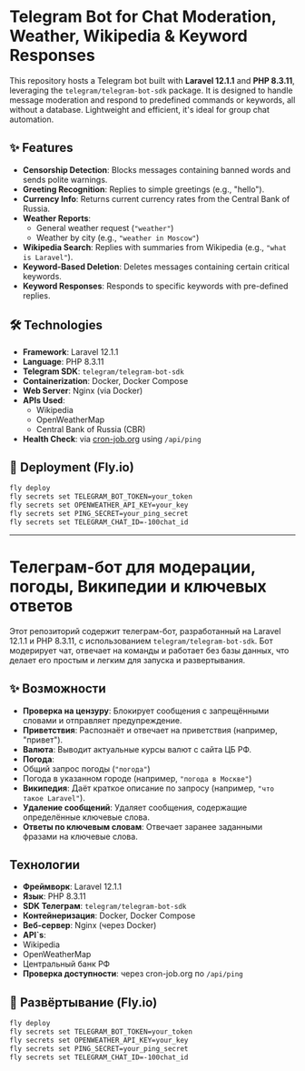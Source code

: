 # Telegram Bot for Chat Moderation, Weather, Wikipedia & Keyword Responses

This repository hosts a Telegram bot built with **Laravel 12.1.1** and **PHP 8.3.11**, leveraging the `telegram/telegram-bot-sdk` package. It is designed to handle message moderation and respond to predefined commands or keywords, all without a database. Lightweight and efficient, it's ideal for group chat automation.

## ✨ Features

- **Censorship Detection**: Blocks messages containing banned words and sends polite warnings.
- **Greeting Recognition**: Replies to simple greetings (e.g., "hello").
- **Currency Info**: Returns current currency rates from the Central Bank of Russia.
- **Weather Reports**:
  - General weather request (`"weather"`)
  - Weather by city (e.g., `"weather in Moscow"`)
- **Wikipedia Search**: Replies with summaries from Wikipedia (e.g., `"what is Laravel"`).
- **Keyword-Based Deletion**: Deletes messages containing certain critical keywords.
- **Keyword Responses**: Responds to specific keywords with pre-defined replies.

## 🛠 Technologies

- **Framework**: Laravel 12.1.1  
- **Language**: PHP 8.3.11  
- **Telegram SDK**: `telegram/telegram-bot-sdk`  
- **Containerization**: Docker, Docker Compose  
- **Web Server**: Nginx (via Docker)  
- **APIs Used**:
  - Wikipedia
  - OpenWeatherMap
  - Central Bank of Russia (CBR)
- **Health Check**: via [cron-job.org](https://cron-job.org) using `/api/ping`

## 🚀 Deployment (Fly.io)

```bash
fly deploy
fly secrets set TELEGRAM_BOT_TOKEN=your_token
fly secrets set OPENWEATHER_API_KEY=your_key
fly secrets set PING_SECRET=your_ping_secret
fly secrets set TELEGRAM_CHAT_ID=-100chat_id
```

---

# Телеграм-бот для модерации, погоды, Википедии и ключевых ответов  

Этот репозиторий содержит телеграм-бот, разработанный на Laravel 12.1.1 и PHP 8.3.11, с использованием `telegram/telegram-bot-sdk`. Бот модерирует чат, отвечает на команды и работает без базы данных, что делает его простым и легким для запуска и развертывания.

## ✨ Возможности

-   **Проверка на цензуру**: Блокирует сообщения с запрещёнными словами и отправляет предупреждение.  
-   **Приветствия**: Распознаёт и отвечает на приветствия (например, "привет").
-   **Валюта**: Выводит актуальные курсы валют с сайта ЦБ РФ.
-   **Погода**:
  - Общий запрос погоды (`"погода"`)
  - Погода в указанном городе (например, `"погода в Москве"`)
-   **Википедия**: Даёт краткое описание по запросу (например, `"что такое Laravel"`).
-   **Удаление сообщений**: Удаляет сообщения, содержащие определённые ключевые слова.
-   **Ответы по ключевым словам**: Отвечает заранее заданными фразами на ключевые слова.

## Технологии

-   **Фреймворк**: Laravel 12.1.1
-   **Язык**: PHP 8.3.11
-   **SDK Телеграм**: `telegram/telegram-bot-sdk`
-   **Контейнеризация**: Docker, Docker Compose
-   **Веб-сервер**: Nginx (через Docker)
-   **API`s**:  
  - Wikipedia
  - OpenWeatherMap
  - Центральный банк РФ
-   **Проверка доступности**: через cron-job.org по `/api/ping` 

## 🚀 Развёртывание (Fly.io)

```bash
fly deploy
fly secrets set TELEGRAM_BOT_TOKEN=your_token
fly secrets set OPENWEATHER_API_KEY=your_key
fly secrets set PING_SECRET=your_ping_secret
fly secrets set TELEGRAM_CHAT_ID=-100chat_id
```  
